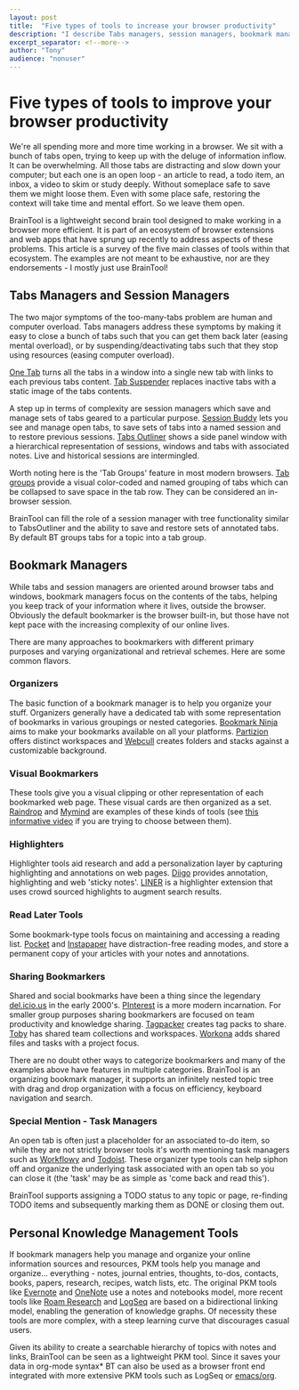 ```yaml
---
layout: post
title:  "Five types of tools to increase your browser productivity"
description: "I describe Tabs managers, session managers, bookmark managers, task managers and personal knowledge managers"
excerpt_separator: <!--more-->
author: "Tony"
audience: "nonuser"
---
```

# Five types of tools to improve your browser productivity

We're all spending more and more time working in a browser. We sit with a bunch of tabs open, trying to keep up with the deluge of information inflow. It can be overwhelming. All those tabs are distracting and slow down your computer; but each one is an open loop - an article to read, a todo item, an inbox, a video to skim or study deeply. Without someplace safe to save them we might loose them. Even with some place safe, restoring the context will take time and mental effort. So we leave them open.

BrainTool is a lightweight second brain tool designed to make working in a browser more efficient. It is part of an ecosystem of browser extensions and web apps that have sprung up recently to address aspects of these problems. This article is a survey of the five main classes of tools within that ecosystem. The examples are not meant to be exhaustive, nor are they endorsements - I mostly just use BrainTool!
<!--more-->

## Tabs Managers and Session Managers
The two major symptoms of the too-many-tabs problem are human and computer overload. Tabs managers address these symptoms by making it easy to close a bunch of tabs such that you can get them back later (easing mental overload), or by suspending/deactivating tabs such that they stop using resources (easing computer overload). 

[One Tab](https://www.one-tab.com/) turns all the tabs in a window into a single new tab with links to each previous tabs content. [Tab Suspender](https://chrome.google.com/webstore/detail/tab-suspender/fiabciakcmgepblmdkmemdbbkilneeeh) replaces inactive tabs with a static image of the tabs contents.

A step up in terms of complexity are session managers which save and manage sets of tabs geared to a particular purpose. [Session Buddy](https://chrome.google.com/webstore/detail/session-buddy/edacconmaakjimmfgnblocblbcdcpbko) lets you see and manage open tabs, to save sets of tabs into a named session and to restore previous sessions. [Tabs Outliner](https://chrome.google.com/webstore/detail/tabs-outliner/eggkanocgddhmamlbiijnphhppkpkmkl) shows a side panel window with a hierarchical representation of sessions, windows and tabs with associated notes. Live and historical sessions are intermingled.

Worth noting here is the 'Tab Groups' feature in most modern browsers. [Tab groups](https://blog.google/products/chrome/manage-tabs-with-google-chrome/) provide a visual color-coded and named grouping of tabs which can be collapsed to save space in the tab row. They can be considered an in-browser session.

BrainTool can fill the role of a session manager with tree functionality similar to TabsOutliner and the ability to save and restore sets of annotated tabs. By default BT groups tabs for a topic into a tab group.

## Bookmark Managers
While tabs and session managers are oriented around browser tabs and windows, bookmark managers focus on the contents of the tabs, helping you keep track of your information where it lives, outside the browser. Obviously the default bookmarker is the browser built-in, but those have not kept pace with the increasing complexity of our online lives.

There are many approaches to bookmarkers with different primary purposes and varying organizational and retrieval schemes. Here are some common flavors.

### Organizers
The basic function of a bookmark manager is to help you organize your stuff. Organizers generally have a dedicated tab with some representation of bookmarks in various groupings or nested categories. [Bookmark Ninja](https://www.bookmarkninja.com/) aims to make your bookmarks available on all your platforms. [Partizion](https://www.partizion.io/) offers distinct workspaces and [Webcull](https://webcull.com/#) creates folders and stacks against a customizable background.

### Visual Bookmarkers
These tools give you a visual clipping or other representation of each bookmarked web page. These visual cards are then organized as a set. [Raindrop](Https://raindrop.io/pro/buy) and [Mymind](Https://mymind.com/) are examples of these kinds of tools (see [this informative video](https://www.youtube.com/watch?v=BoyUM99M_R0) if you are trying to choose between them).

### Highlighters
Highlighter tools aid research and add a personalization layer by capturing highlighting and annotations on web pages.  [Diigo](https://www.diigo.com/index) provides annotation, highlighting and web 'sticky notes'. [LINER](https://getliner.com/upgrade) is a highlighter extension that uses crowd sourced highlights to augment search results.

### Read Later Tools
Some bookmark-type tools focus on maintaining and accessing a reading list. [Pocket](https://getpocket.com/premium?ep=1) and [Instapaper](https://www.instapaper.com/) have distraction-free reading modes, and store a permanent copy of your articles with your notes and annotations.

### Sharing Bookmarkers
Shared and social bookmarks have been a thing since the legendary [del.icio.us](https://en.wikipedia.org/wiki/Delicious_(website)) in the early 2000's. [PInterest](https://www.pinterest.com/) is a more modern incarnation. For smaller group purposes sharing bookmarkers are focused on team productivity and knowledge sharing. [Tagpacker](https://tagpacker.com/) creates tag packs to share. [Toby](https://www.gettoby.com/product) has shared team collections and workspaces. [Workona](https://workona.com/) adds shared files and tasks with a project focus.

There are no doubt other ways to categorize bookmarkers and many of the examples above have features in multiple categories. BrainTool is an organizing bookmark manager, it supports an infinitely nested topic tree with drag and drop organization with a focus on efficiency, keyboard navigation and search.

### Special Mention - Task Managers
An open tab is often just a placeholder for an associated to-do item, so while they are not strictly browser tools it's worth mentioning task managers such as [Workflowy](https://workflowy.com/) and [Todoist](https://todoist.com/). These organizer type tools can help siphon off and organize the underlying task associated with an open tab so you can close it (the 'task' may be as simple as 'come back and read this').

BrainTool supports assigning a TODO status to any topic or page, re-finding TODO items and subsequently marking them as DONE or closing them out.

## Personal Knowledge Management Tools
If bookmark managers help you manage and organize your online information sources and resources, PKM tools help you manage and organize... everything - notes, journal entries, thoughts, to-dos, contacts, books, papers, research, recipes, watch lists, etc. The original PKM tools like [Evernote](https://evernote.com/) and [OneNote](https://www.microsoft.com/en-us/microsoft-365/onenote/digital-note-taking-app) use a notes and notebooks model, more recent tools like [Roam Research](https://roamresearch.com/) and [LogSeq](https://logseq.com/) are based on a bidirectional linking model, enabling the generation of knowledge graphs. Of necessity these tools are more complex, with a steep learning curve that discourages casual users.

Given its ability to create a searchable hierarchy of topics with notes and links, BrainTool can be seen as a lightweight PKM tool. Since it saves your data in org-mode syntax* BT can also be used as a browser front end integrated with more extensive PKM tools such as LogSeq or [emacs/org](https://orgmode.org).

